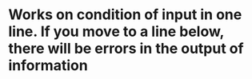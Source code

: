 # Works on condition of input in one line. If you move to a line below, there will be errors in the output of information
